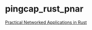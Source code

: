 # pingcap_rust_pnar
[Practical Networked Applications in Rust](https://github.com/pingcap/talent-plan/tree/master/rust)
